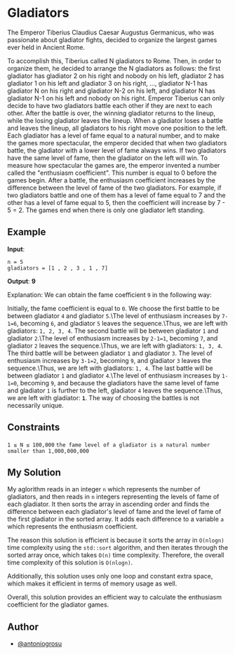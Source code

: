 
# Gladiators

The Emperor Tiberius Claudius Caesar Augustus Germanicus, who was passionate about gladiator fights, decided to organize the largest games ever held in Ancient Rome.

To accomplish this, Tiberius called N gladiators to Rome. Then, in order to organize them, he decided to arrange the N gladiators as follows: the first gladiator has gladiator 2 on his right and nobody on his left, gladiator 2 has gladiator 1 on his left and gladiator 3 on his right, ..., gladiator N-1 has gladiator N on his right and gladiator N-2 on his left, and gladiator N has gladiator N-1 on his left and nobody on his right. Emperor Tiberius can only decide to have two gladiators battle each other if they are next to each other. After the battle is over, the winning gladiator returns to the lineup, while the losing gladiator leaves the lineup. When a gladiator loses a battle and leaves the lineup, all gladiators to his right move one position to the left. Each gladiator has a level of fame equal to a natural number, and to make the games more spectacular, the emperor decided that when two gladiators battle, the gladiator with a lower level of fame always wins. If two gladiators have the same level of fame, then the gladiator on the left will win. To measure how spectacular the games are, the emperor invented a number called the "enthusiasm coefficient". This number is equal to 0 before the games begin. After a battle, the enthusiasm coefficient increases by the difference between the level of fame of the two gladiators. For example, if two gladiators battle and one of them has a level of fame equal to 7 and the other has a level of fame equal to 5, then the coefficient will increase by 7 - 5 = 2. The games end when there is only one gladiator left standing.



## Example
**Input**:

`n = 5`\
`gladiators = [1 , 2 , 3 , 1 , 7]`

**Output**: **9**

Explanation: We can obtain the fame coefficient `9` in the following way:

Initially, the fame coefficient is equal to `0`.
We choose the first battle to be between gladiator `4` and gladiator `5`.\The level of enthusiasm increases by `7-1=6`, becoming `6`, and gladiator `5` leaves the sequence.\Thus, we are left with gladiators: `1, 2, 3, 4`.
The second battle will be between gladiator `1` and gladiator `2`.\The level of enthusiasm increases by `2-1=1`, becoming `7`, and gladiator `2` leaves the sequence.\Thus, we are left with gladiators: `1, 3, 4`.
The third battle will be between gladiator `1` and gladiator `3`. The level of enthusiasm increases by `3-1=2`, becoming `9`, and gladiator `3` leaves the sequence.\Thus, we are left with gladiators: `1, 4`.
The last battle will be between gladiator `1` and gladiator `4`.\The level of enthusiasm increases by `1-1=0`, becoming `9`, and because the gladiators have the same level of fame and gladiator `1` is further to the left, gladiator `4` leaves the sequence.\Thus, we are left with gladiator: **`1`**.
The way of choosing the battles is not necessarily unique.
## Constraints

`1 ≤ N ≤ 100,000`
`the fame level of a gladiator is a natural number smaller than 1,000,000,000`




## My Solution

My aglorithm reads in an integer `n` which represents the number of gladiators, and then reads in `n` integers representing the levels of fame of each gladiator. It then sorts the array in ascending order and finds the difference between each gladiator's level of fame and the level of fame of the first gladiator in the sorted array. It adds each difference to a variable `a` which represents the enthusiasm coefficient.

The reason this solution is efficient is because it sorts the array in `O(nlogn)` time complexity using the `std::sort` algorithm, and then iterates through the sorted array once, which takes `O(n)` time complexity. Therefore, the overall time complexity of this solution is `O(nlogn)`.

Additionally, this solution uses only one loop and constant extra space, which makes it efficient in terms of memory usage as well.

Overall, this solution provides an efficient way to calculate the enthusiasm coefficient for the gladiator games.

## Author

- [@antoniogrosu](https://www.github.com/antoniogrosu)
 
